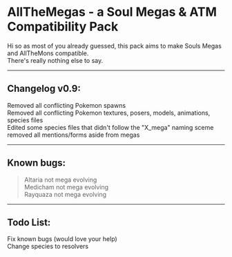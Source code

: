 # AllTheMegas - a Soul Megas & ATM Compatibility Pack

Hi so as most of you already guessed, this pack aims to make Souls Megas and AllTheMons compatible.  
There's really nothing else to say.
____________________________________________________________________________________________________
## Changelog v0.9:

Removed all conflicting Pokemon spawns  
Removed all conflicting Pokemon textures, posers, models, animations, species files  
Edited some species files that didn't follow the "X_mega" naming sceme  
    removed all mentions/forms aside from megas
____________________________________________________________________________________________________
## Known bugs:

>Altaria not mega evolving  
>Medicham not mega evolving  
>Rayquaza not mega evolving
____________________________________________________________________________________________________
## Todo List:

Fix known bugs (would love your help)  
Change species to resolvers